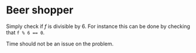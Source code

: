 # Beer shopper
Simply check if _f_ is divisible by 6. For instance this can be done by checking that `f % 6 == 0`.

Time should not be an issue on the problem.